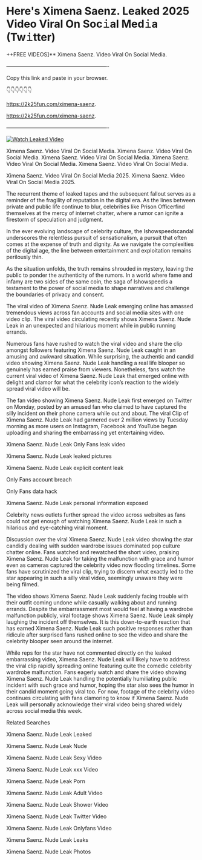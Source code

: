 # Here's Ximena Saenz. Leaked 2025 Video Viral On Soc𝚒al Med𝚒a (Tw𝚒tter)

++FREE VIDEOS]** Ximena Saenz. Video Viral On Social Media.

———————————————————-

Copy this link and paste in your browser.

👇👇👇👇👇👇

https://2k25fun.com/ximena-saenz.

https://2k25fun.com/ximena-saenz.

———————————————————-

[![Watch Leaked Video](https://miro.medium.com/v2/resize:fit:828/format:webp/1*cilzJN44JGOrTw9NJCrNHA.gif "Watch Leaked Video")](https://2k25fun.com/ximena-saenz.)

Ximena Saenz. Video Viral On Social Media. Ximena Saenz. Video Viral On Social Media. Ximena Saenz. Video Viral On Social Media. Ximena Saenz. Video Viral On Social Media. Ximena Saenz. Video Viral On Social Media.

Ximena Saenz. Video Viral On Social Media 2025. Ximena Saenz. Video Viral On Social Media 2025.

The recurrent theme of leaked tapes and the subsequent fallout serves as a reminder of the fragility of reputation in the digital era. As the lines between private and public life continue to blur, celebrities like Prison Officerfind themselves at the mercy of internet chatter, where a rumor can ignite a firestorm of speculation and judgment.

In the ever evolving landscape of celebrity culture, the Ishowspeedscandal underscores the relentless pursuit of sensationalism, a pursuit that often comes at the expense of truth and dignity. As we navigate the complexities of the digital age, the line between entertainment and exploitation remains perilously thin.

As the situation unfolds, the truth remains shrouded in mystery, leaving the public to ponder the authenticity of the rumors. In a world where fame and infamy are two sides of the same coin, the saga of Ishowspeedis a testament to the power of social media to shape narratives and challenge the boundaries of privacy and consent.

The viral video of Ximena Saenz. Nude Leak emerging online has amassed tremendous views across fan accounts and social media sites with one video clip. The viral video circulating recently shows Ximena Saenz. Nude Leak in an unexpected and hilarious moment while in public running errands.

Numerous fans have rushed to watch the viral video and share the clip amongst followers featuring Ximena Saenz. Nude Leak caught in an amusing and awkward situation. While surprising, the authentic and candid video showing Ximena Saenz. Nude Leak handling a real life blooper so genuinely has earned praise from viewers. Nonetheless, fans watch the current viral video of Ximena Saenz. Nude Leak that emerged online with delight and clamor for what the celebrity icon’s reaction to the widely spread viral video will be.

The fan video showing Ximena Saenz. Nude Leak first emerged on Twitter on Monday, posted by an amused fan who claimed to have captured the silly incident on their phone camera while out and about. The viral Clip of Ximena Saenz. Nude Leak had garnered over 2 million views by Tuesday morning as more users on Instagram, Facebook and YouTube began uploading and sharing the embarrassing yet entertaining video.

Ximena Saenz. Nude Leak Only Fans leak video

Ximena Saenz. Nude Leak leaked pictures

Ximena Saenz. Nude Leak explicit content leak

Only Fans account breach

Only Fans data hack

Ximena Saenz. Nude Leak personal information exposed

Celebrity news outlets further spread the video across websites as fans could not get enough of watching Ximena Saenz. Nude Leak in such a hilarious and eye-catching viral moment.

Discussion over the viral Ximena Saenz. Nude Leak video showing the star candidly dealing with sudden wardrobe issues dominated pop culture chatter online. Fans watched and rewatched the short video, praising Ximena Saenz. Nude Leak for taking the malfunction with grace and humor even as cameras captured the celebrity video now flooding timelines. Some fans have scrutinized the viral clip, trying to discern what exactly led to the star appearing in such a silly viral video, seemingly unaware they were being filmed.

The video shows Ximena Saenz. Nude Leak suddenly facing trouble with their outfit coming undone while casually walking about and running errands. Despite the embarrassment most would feel at having a wardrobe malfunction publicly, viral footage shows Ximena Saenz. Nude Leak simply laughing the incident off themselves. It is this down-to-earth reaction that has earned Ximena Saenz. Nude Leak such positive responses rather than ridicule after surprised fans rushed online to see the video and share the celebrity blooper seen around the internet.

While reps for the star have not commented directly on the leaked embarrassing video, Ximena Saenz. Nude Leak will likely have to address the viral clip rapidly spreading online featuring quite the comedic celebrity wardrobe malfunction. Fans eagerly watch and share the video showing Ximena Saenz. Nude Leak handling the potentially humiliating public incident with such grace and humor, hoping the star also sees the humor in their candid moment going viral too. For now, footage of the celebrity video continues circulating with fans clamoring to know if Ximena Saenz. Nude Leak will personally acknowledge their viral video being shared widely across social media this week.

Related Searches

Ximena Saenz. Nude Leak Leaked

Ximena Saenz. Nude Leak Nude

Ximena Saenz. Nude Leak Sexy Video

Ximena Saenz. Nude Leak xxx Video

Ximena Saenz. Nude Leak Porn

Ximena Saenz. Nude Leak Adult Video

Ximena Saenz. Nude Leak Shower Video

Ximena Saenz. Nude Leak Twitter Video

Ximena Saenz. Nude Leak Onlyfans Video

Ximena Saenz. Nude Leak Leaks

Ximena Saenz. Nude Leak Photos